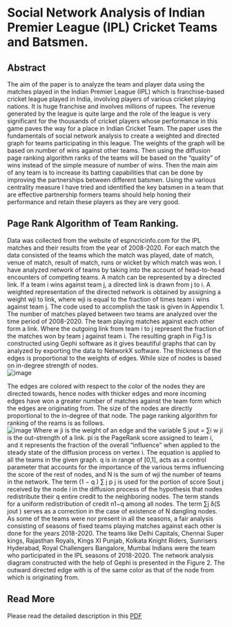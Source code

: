# Social Network Analysis of Indian Premier League (IPL) Cricket Teams and Batsmen.
## Abstract
The aim of the paper is to analyze the team and player data using the matches played in the Indian
Premier League (IPL) which is franchise-based cricket league played in India, involving players
of various cricket playing nations. It is huge franchise and involves millions of rupees. The
revenue generated by the league is quite large and the role of the league is very significant for the
thousands of cricket players whose performance in this game paves the way for a place in Indian
Cricket Team. The paper uses the fundamentals of social network analysis to create a weighted
and directed graph for teams participating in this league. The weights of the graph will be based
on number of wins against other teams. Then using the diffusion page ranking algorithm ranks of
the teams will be based on the “quality” of wins instead of the simple measure of number of wins.
Then the main aim of any team is to increase its batting capabilities that can be done by
improving the partnerships between different batsmen. Using the various centrality measure I
have tried and identified the key batsmen in a team that are effective partnership formers teams
should help honing their performance and retain these players as they are very good.

## Page Rank Algorithm of Team Ranking.
Data was collected from the website of espncricinfo.com for the IPL matches and their results
from the year of 2008-2020. For each match the data consisted of the teams which the match was
played, date of match, venue of match, result of match, runs or wicket by which match was won. I
have analyzed network of teams by taking into the account of head-to-head encounters of
competing teams. A match can be represented by a directed link. If a team i wins against team j, a
directed link is drawn from j to i. A weighted representation of the directed network is obtained
by assigning a weight wji to link, where wji is equal to the fraction of times team i wins against
team j.
The code used to accomplish the task is given in Appendix 1. The number of matches played
between two teams are analyzed over the time period of 2008-2020. The team playing matches
against each other form a link. Where the outgoing link from team i to j represent the fraction of
the matches won by team j against team i. The resulting graph in Fig.1 is constructed using Gephi
software as it gives beautiful graphs that can by analyzed by exporting the data to NetworkX
software. The thickness of the edges is proportional to the weights of edges. While size of nodes
is based on in-degree strength of nodes.
<br>
![image](https://user-images.githubusercontent.com/64634411/130266796-ad195eab-a7fb-4051-a1ae-7be7942b1ba9.png)

The edges are colored with respect to the color of the nodes they are directed towards, hence
nodes with thicker edges and more incoming edges have won a greater number of matches
against the team form which the edges are originating from. The size of the nodes are directly
proportional to the in-degree of that node.
The page ranking algorithm for ranking of the reams is as follows.<br>
![image](https://user-images.githubusercontent.com/64634411/130266692-0489dc01-9dfb-4db7-82ed-04328821f500.png)
Where w ji is the weight of an edge and the variable S jout = ∑i w ji is the out-strength of a link. pi
is the PageRank score assigned to team i, and it represents the fraction of the overall “influence”
when applied to the steady state of the diffusion process on vertex i. The equation is applied to all
the teams in the given graph. q is in range of [0,1], acts as a control parameter that accounts for
the importance of the various terms influencing the score of the rest of nodes, and N is the sum of
wji
the number of teams in the network. The term (1 − q ) ∑ j p j is used for the portion of score
Sout
j
received by the node i in the diffusion process of the hypothesis that nodes redistribute their
q
entire credit to the neighboring nodes. The term stands for a uniform redistribution of credit
n1−q
among all nodes. The term
 ∑j δ(S jout ) serves as a correction in the case of existence of
N
dangling nodes.
As some of the teams were nor present in all the seasons, a fair analysis consisting of seasons of
fixed teams playing matches against each other is done for the years 2018-2020. The teams like
Delhi Capitals, Chennai Super kings, Rajasthan Royals, Kings XI Punjab, Kolkata Knight Riders,
Sunrisers Hyderabad, Royal Challengers Bangalore, Mumbai Indians were the team who
participated in the IPL seasons of 2018-2020. The network analysis diagram constructed with the
help of Gephi is presented in the Figure 2. The outward directed edge with is of the same color as
that of the node from which is originating from.


## Read More
Please read the detailed description in this [PDF]()
